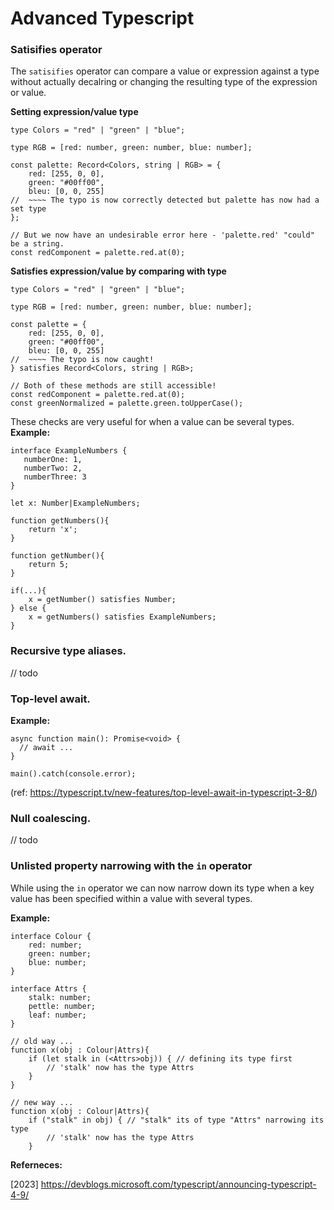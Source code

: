# Advanced Typescript 

### Satisifies operator

The `satisifies` operator can compare a value or expression against a type without actually decalring or changing the resulting type of the expression or value.

**Setting expression/value type**

```
type Colors = "red" | "green" | "blue";

type RGB = [red: number, green: number, blue: number];

const palette: Record<Colors, string | RGB> = {
    red: [255, 0, 0],
    green: "#00ff00",
    bleu: [0, 0, 255]
//  ~~~~ The typo is now correctly detected but palette has now had a set type
};

// But we now have an undesirable error here - 'palette.red' "could" be a string.
const redComponent = palette.red.at(0);
```

**Satisfies expression/value by comparing with type**

```
type Colors = "red" | "green" | "blue";

type RGB = [red: number, green: number, blue: number];

const palette = {
    red: [255, 0, 0],
    green: "#00ff00",
    bleu: [0, 0, 255]
//  ~~~~ The typo is now caught!
} satisfies Record<Colors, string | RGB>;

// Both of these methods are still accessible!
const redComponent = palette.red.at(0);
const greenNormalized = palette.green.toUpperCase();
```

These checks are very useful for when a value can be several types. **Example:**

```
interface ExampleNumbers {
   numberOne: 1,
   numberTwo: 2,
   numberThree: 3
}

let x: Number|ExampleNumbers;

function getNumbers(){
    return 'x';
}

function getNumber(){
    return 5;
}

if(...){
    x = getNumber() satisfies Number;  
} else {
    x = getNumbers() satisfies ExampleNumbers;
}
```

### Recursive type aliases.

// todo 

### Top-level await.

**Example:**

```
async function main(): Promise<void> {
  // await ...
}

main().catch(console.error);
```
(ref: https://typescript.tv/new-features/top-level-await-in-typescript-3-8/)

### Null coalescing.

// todo

### Unlisted property narrowing with the `in` operator 

While using the `in` operator we can now narrow down its type when a key value has been specified within a value with several types.

**Example:**

```
interface Colour {
    red: number;
    green: number;
    blue: number;
}

interface Attrs {
    stalk: number;
    pettle: number;
    leaf: number;
}

// old way ...
function x(obj : Colour|Attrs){
    if (let stalk in (<Attrs>obj)) { // defining its type first
        // 'stalk' now has the type Attrs
    }
}

// new way ...
function x(obj : Colour|Attrs){
    if ("stalk" in obj) { // "stalk" its of type "Attrs" narrowing its type
        // 'stalk' now has the type Attrs
    }
```

**Referneces:**

[2023] https://devblogs.microsoft.com/typescript/announcing-typescript-4-9/
